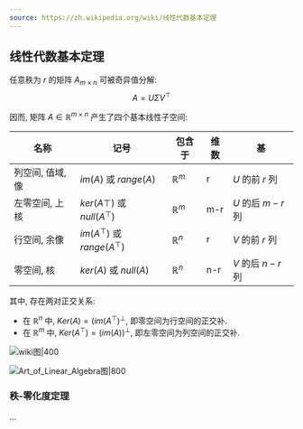 ```yaml
---
source: https://zh.wikipedia.org/wiki/线性代数基本定理
---
```


## 线性代数基本定理

任意秩为 $r$ 的矩阵 $A_{m\times n}$ 可被奇异值分解: $$A=U\Sigma V^\top$$

因而, 矩阵 $A\in \mathbb{R}^{m\times n}$ 产生了四个基本线性子空间:

| 名称             | 记号                            | 包含于           | 维数 | 基                |
| ---------------- | ------------------------------- | ---------------- | ---- | ----------------- |
| 列空间, 值域, 像 | $im(A)$ 或 $range(A)$           | $\mathbb{R}^{m}$ | r    | $U$ 的前 $r$ 列   |
| 左零空间, 上核   | $ker(A\top)$ 或 $null(A^\top)$  | $\mathbb{R}^{m}$ | m-r  | $U$ 的后 $m-r$ 列 |
| 行空间, 余像     | $im(A^\top)$ 或 $range(A^\top)$ | $\mathbb{R}^{n}$ | r    | $V$ 的前 $r$ 列   |
| 零空间, 核       | $ker(A)$ 或 $null(A)$           | $\mathbb{R}^{n}$ | n-r  | $V$ 的后 $n-r$ 列    | 

其中, 存在两对正交关系:
- 在 $\mathbb{R}^{n}$ 中, $Ker(A)=(im(A^{\top})^{\bot}$, 即零空间为行空间的正交补.
- 在 $\mathbb{R}^{m}$ 中, $Ker(A^\top)=(im(A))^\bot$, 即左零空间为列空间的正交补.

![wiki图|400](../../../attach/矩阵四个线性子空间2.avif)

![Art_of_Linear_Algebra图|800](../../../attach/矩阵四个线性子空间.avif)

### 秩-零化度定理

...
